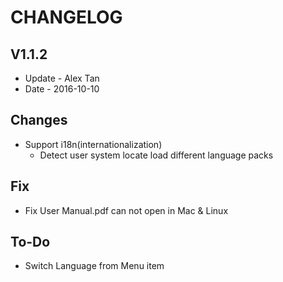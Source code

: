 # CHANGELOG


## V1.1.2
- Update - Alex Tan
- Date   - 2016-10-10

## Changes

- Support i18n(internationalization)
    - Detect user system locate load different language packs

## Fix

- Fix User Manual.pdf can not open in Mac & Linux

## To-Do

- Switch Language from Menu item